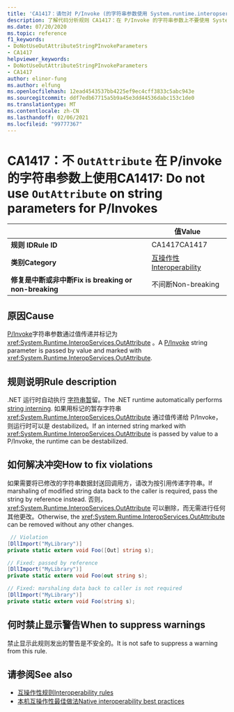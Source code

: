 ```yaml
---
title: 'CA1417：请勿对 P/Invoke (的字符串参数使用 System.runtime.interopservices.outattribute 代码分析) '
description: 了解代码分析规则 CA1417：在 P/Invoke 的字符串参数上不要使用 System.runtime.interopservices.outattribute
ms.date: 07/20/2020
ms.topic: reference
f1_keywords:
- DoNotUseOutAttributeStringPInvokeParameters
- CA1417
helpviewer_keywords:
- DoNotUseOutAttributeStringPInvokeParameters
- CA1417
author: elinor-fung
ms.author: elfung
ms.openlocfilehash: 12ead4543537bb4225ef9ec4cff3833c5abc943e
ms.sourcegitcommit: ddf7edb67715a5b9a45e3dd44536dabc153c1de0
ms.translationtype: MT
ms.contentlocale: zh-CN
ms.lasthandoff: 02/06/2021
ms.locfileid: "99777367"
---
```

# <a name="ca1417-do-not-use-outattribute-on-string-parameters-for-pinvokes"></a><span data-ttu-id="37ea0-103">CA1417：不 `OutAttribute` 在 P/invoke 的字符串参数上使用</span><span class="sxs-lookup"><span data-stu-id="37ea0-103">CA1417: Do not use `OutAttribute` on string parameters for P/Invokes</span></span>

| | <span data-ttu-id="37ea0-104">值</span><span class="sxs-lookup"><span data-stu-id="37ea0-104">Value</span></span> |
|-|-|
| <span data-ttu-id="37ea0-105">**规则 ID**</span><span class="sxs-lookup"><span data-stu-id="37ea0-105">**Rule ID**</span></span> |<span data-ttu-id="37ea0-106">CA1417</span><span class="sxs-lookup"><span data-stu-id="37ea0-106">CA1417</span></span>|
| <span data-ttu-id="37ea0-107">**类别**</span><span class="sxs-lookup"><span data-stu-id="37ea0-107">**Category**</span></span> |[<span data-ttu-id="37ea0-108">互操作性</span><span class="sxs-lookup"><span data-stu-id="37ea0-108">Interoperability</span></span>](interoperability-warnings.md)|
| <span data-ttu-id="37ea0-109">**修复是中断或非中断**</span><span class="sxs-lookup"><span data-stu-id="37ea0-109">**Fix is breaking or non-breaking**</span></span> |<span data-ttu-id="37ea0-110">不间断</span><span class="sxs-lookup"><span data-stu-id="37ea0-110">Non-breaking</span></span>|

## <a name="cause"></a><span data-ttu-id="37ea0-111">原因</span><span class="sxs-lookup"><span data-stu-id="37ea0-111">Cause</span></span>

<span data-ttu-id="37ea0-112">[P/Invoke](../../../standard/native-interop/pinvoke.md)字符串参数通过值传递并标记为 <xref:System.Runtime.InteropServices.OutAttribute> 。</span><span class="sxs-lookup"><span data-stu-id="37ea0-112">A [P/Invoke](../../../standard/native-interop/pinvoke.md) string parameter is passed by value and marked with <xref:System.Runtime.InteropServices.OutAttribute>.</span></span>

## <a name="rule-description"></a><span data-ttu-id="37ea0-113">规则说明</span><span class="sxs-lookup"><span data-stu-id="37ea0-113">Rule description</span></span>

<span data-ttu-id="37ea0-114">.NET 运行时自动执行 [字符串暂](/dotnet/api/system.string.intern#remarks)留。</span><span class="sxs-lookup"><span data-stu-id="37ea0-114">The .NET runtime automatically performs [string interning](/dotnet/api/system.string.intern#remarks).</span></span> <span data-ttu-id="37ea0-115">如果用标记的暂存字符串 <xref:System.Runtime.InteropServices.OutAttribute> 通过值传递给 P/Invoke，则运行时可以是 destabilized。</span><span class="sxs-lookup"><span data-stu-id="37ea0-115">If an interned string marked with <xref:System.Runtime.InteropServices.OutAttribute> is passed by value to a P/Invoke, the runtime can be destabilized.</span></span>

## <a name="how-to-fix-violations"></a><span data-ttu-id="37ea0-116">如何解决冲突</span><span class="sxs-lookup"><span data-stu-id="37ea0-116">How to fix violations</span></span>

<span data-ttu-id="37ea0-117">如果需要将已修改的字符串数据封送回调用方，请改为按引用传递字符串。</span><span class="sxs-lookup"><span data-stu-id="37ea0-117">If marshaling of modified string data back to the caller is required, pass the string by reference instead.</span></span> <span data-ttu-id="37ea0-118">否则， <xref:System.Runtime.InteropServices.OutAttribute> 可以删除，而无需进行任何其他更改。</span><span class="sxs-lookup"><span data-stu-id="37ea0-118">Otherwise, the <xref:System.Runtime.InteropServices.OutAttribute> can be removed without any other changes.</span></span>

```csharp
 // Violation
[DllImport("MyLibrary")]
private static extern void Foo([Out] string s);

// Fixed: passed by reference
[DllImport("MyLibrary")]
private static extern void Foo(out string s);

// Fixed: marshaling data back to caller is not required
[DllImport("MyLibrary")]
private static extern void Foo(string s);
```

## <a name="when-to-suppress-warnings"></a><span data-ttu-id="37ea0-119">何时禁止显示警告</span><span class="sxs-lookup"><span data-stu-id="37ea0-119">When to suppress warnings</span></span>

<span data-ttu-id="37ea0-120">禁止显示此规则发出的警告是不安全的。</span><span class="sxs-lookup"><span data-stu-id="37ea0-120">It is not safe to suppress a warning from this rule.</span></span>

## <a name="see-also"></a><span data-ttu-id="37ea0-121">请参阅</span><span class="sxs-lookup"><span data-stu-id="37ea0-121">See also</span></span>

- [<span data-ttu-id="37ea0-122">互操作性规则</span><span class="sxs-lookup"><span data-stu-id="37ea0-122">Interoperability rules</span></span>](interoperability-warnings.md)
- [<span data-ttu-id="37ea0-123">本机互操作性最佳做法</span><span class="sxs-lookup"><span data-stu-id="37ea0-123">Native interoperability best practices</span></span>](../../../standard/native-interop/best-practices.md)
